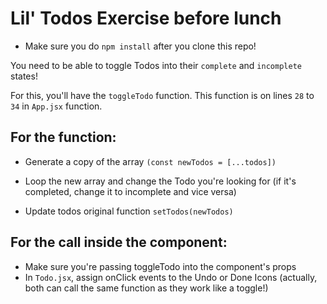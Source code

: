# Lil' Todos Exercise before lunch

- Make sure you do `npm install` after you clone this repo!

You need to be able to toggle Todos into their `complete` and `incomplete` states!

For this, you'll have the `toggleTodo` function.
This function is on lines `28` to `34` in `App.jsx` function.

## For the function:

- Generate a copy of the array 
`(const newTodos = [...todos])`

- Loop the new array and change the Todo you're looking for (if it's completed, change it to incomplete and vice versa)

- Update todos original function
`setTodos(newTodos)`

## For the call inside the component:

- Make sure you're passing toggleTodo into the component's props
- In `Todo.jsx`, assign onClick events to the Undo or Done Icons (actually, both can call the same function as they work like a toggle!)